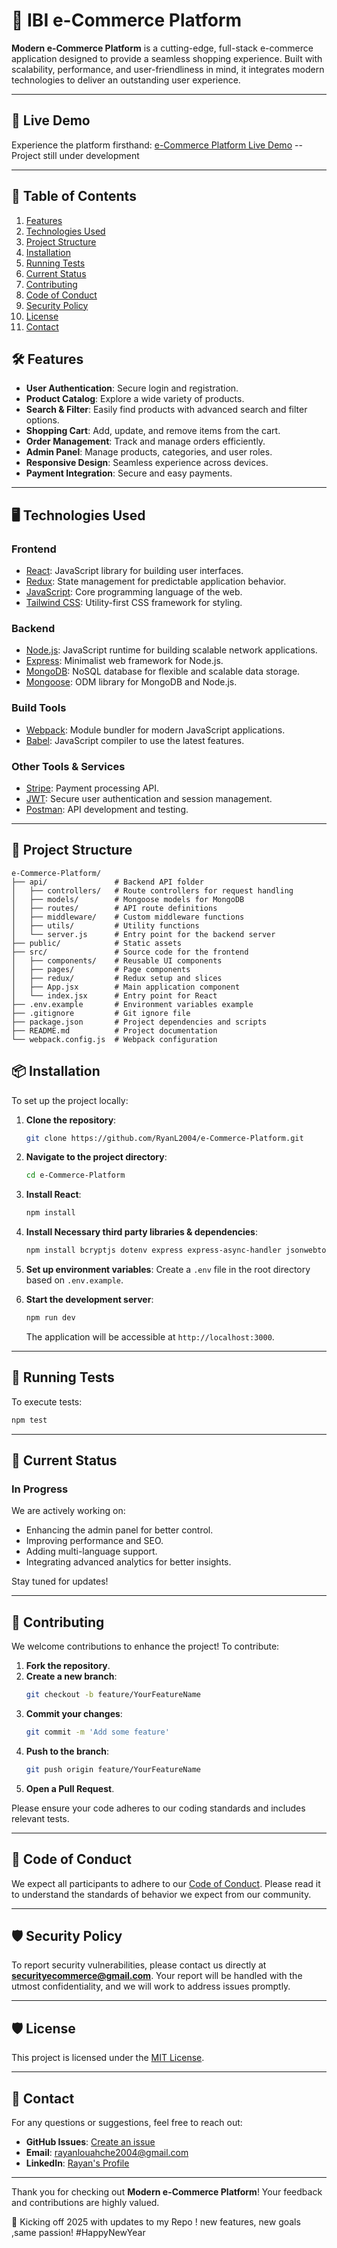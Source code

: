 # 🛒 IBI e-Commerce Platform

**Modern e-Commerce Platform** is a cutting-edge, full-stack e-commerce application designed to provide a seamless shopping experience. Built with scalability, performance, and user-friendliness in mind, it integrates modern technologies to deliver an outstanding user experience.

---

## 🚀 Live Demo

Experience the platform firsthand: [e-Commerce Platform Live Demo](https://ryanl2004.github.io/e-Commerce-Platform/) -- Project still under development 

---

## 📜 Table of Contents

1. [Features](#-features)
2. [Technologies Used](#%EF%B8%8F-technologies-used)
3. [Project Structure](#-project-structure)
4. [Installation](#-installation)
5. [Running Tests](#-running-tests)
6. [Current Status](#-current-status)
7. [Contributing](#-contributing)
8. [Code of Conduct](#-code-of-conduct)
9. [Security Policy](#-security-policy)
10. [License](#-license)
11. [Contact](#-contact)

## 🛠️ Features

- **User Authentication**: Secure login and registration.
- **Product Catalog**: Explore a wide variety of products.
- **Search & Filter**: Easily find products with advanced search and filter options.
- **Shopping Cart**: Add, update, and remove items from the cart.
- **Order Management**: Track and manage orders efficiently.
- **Admin Panel**: Manage products, categories, and user roles.
- **Responsive Design**: Seamless experience across devices.
- **Payment Integration**: Secure and easy payments.

---

## 🖥️ Technologies Used

### **Frontend**

- [React](https://reactjs.org/): JavaScript library for building user interfaces.
- [Redux](https://redux.js.org/): State management for predictable application behavior.
- [JavaScript](https://developer.mozilla.org/en-US/docs/Web/JavaScript): Core programming language of the web.
- [Tailwind CSS](https://tailwindcss.com/): Utility-first CSS framework for styling.

### **Backend**

- [Node.js](https://nodejs.org/): JavaScript runtime for building scalable network applications.
- [Express](https://expressjs.com/): Minimalist web framework for Node.js.
- [MongoDB](https://www.mongodb.com/): NoSQL database for flexible and scalable data storage.
- [Mongoose](https://mongoosejs.com/): ODM library for MongoDB and Node.js.

### **Build Tools**

- [Webpack](https://webpack.js.org/): Module bundler for modern JavaScript applications.
- [Babel](https://babeljs.io/): JavaScript compiler to use the latest features.

### **Other Tools & Services**

- [Stripe](https://stripe.com/): Payment processing API.
- [JWT](https://jwt.io/): Secure user authentication and session management.
- [Postman](https://www.postman.com/): API development and testing.

---

## 📂 Project Structure

```
e-Commerce-Platform/
├── api/               # Backend API folder
│   ├── controllers/   # Route controllers for request handling
│   ├── models/        # Mongoose models for MongoDB
│   ├── routes/        # API route definitions
│   ├── middleware/    # Custom middleware functions
│   ├── utils/         # Utility functions
│   └── server.js      # Entry point for the backend server
├── public/            # Static assets
├── src/               # Source code for the frontend
│   ├── components/    # Reusable UI components
│   ├── pages/         # Page components
│   ├── redux/         # Redux setup and slices
│   ├── App.jsx        # Main application component
│   └── index.jsx      # Entry point for React
├── .env.example       # Environment variables example
├── .gitignore         # Git ignore file
├── package.json       # Project dependencies and scripts
├── README.md          # Project documentation
└── webpack.config.js  # Webpack configuration
```

## 📦 Installation

To set up the project locally:

1. **Clone the repository**:
   ```bash
   git clone https://github.com/RyanL2004/e-Commerce-Platform.git
   ```
2. **Navigate to the project directory**:
   ```bash
   cd e-Commerce-Platform
   ```
3. **Install React**:
   ```bash
   npm install
   ```
4. **Install Necessary third party libraries & dependencies**:
    ```bash
   npm install bcryptjs dotenv express express-async-handler jsonwebtoken mongoose morgan concurrently nodemon
   ```
5. **Set up environment variables**:
   Create a `.env` file in the root directory based on `.env.example`.

6. **Start the development server**:
   ```bash
   npm run dev
   ```
   The application will be accessible at `http://localhost:3000`.

   

---

## 🧪 Running Tests

To execute tests:

```bash
npm test
```

---

## 🚧 Current Status

### In Progress

We are actively working on:

- Enhancing the admin panel for better control.
- Improving performance and SEO.
- Adding multi-language support.
- Integrating advanced analytics for better insights.

Stay tuned for updates!

---

## 🤝 Contributing

We welcome contributions to enhance the project! To contribute:

1. **Fork the repository**.
2. **Create a new branch**:
   ```bash
   git checkout -b feature/YourFeatureName
   ```
3. **Commit your changes**:
   ```bash
   git commit -m 'Add some feature'
   ```
4. **Push to the branch**:
   ```bash
   git push origin feature/YourFeatureName
   ```
5. **Open a Pull Request**.

Please ensure your code adheres to our coding standards and includes relevant tests.

---

## 🌟 Code of Conduct

We expect all participants to adhere to our [Code of Conduct](CODE_OF_CONDUCT.md). Please read it to understand the standards of behavior we expect from our community.

---

## 🛡️ Security Policy

To report security vulnerabilities, please contact us directly at **securityecommerce@gmail.com**. Your report will be handled with the utmost confidentiality, and we will work to address issues promptly.

---

## 🛡️ License

This project is licensed under the [MIT License](LICENSE).

---

## 📧 Contact

For any questions or suggestions, feel free to reach out:

- **GitHub Issues**: [Create an issue](https://github.com/RyanL2004/e-Commerce-Platform/issues)
- **Email**: rayanlouahche2004@gmail.com
- **LinkedIn**: [Rayan's Profile](https://www.linkedin.com/in/rayan-louahche/)

---

Thank you for checking out **Modern e-Commerce Platform**! Your feedback and contributions are highly valued.



🎇 Kicking off 2025 with updates to my Repo ! new features, new goals ,same passion! #HappyNewYear


